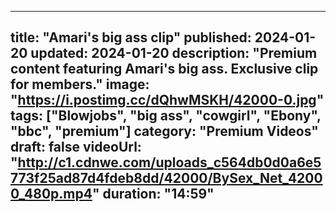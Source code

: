 
---
title: "Amari's big ass clip"
published: 2024-01-20
updated: 2024-01-20
description: "Premium content featuring Amari's big ass. Exclusive clip for members."
image: "https://i.postimg.cc/dQhwMSKH/42000-0.jpg"
tags: ["Blowjobs", "big ass", "cowgirl", "Ebony", "bbc", "premium"]
category: "Premium Videos"
draft: false
videoUrl: "http://c1.cdnwe.com/uploads_c564db0d0a6e5773f25ad87d4fdeb8dd/42000/BySex_Net_42000_480p.mp4"
duration: "14:59"
---
